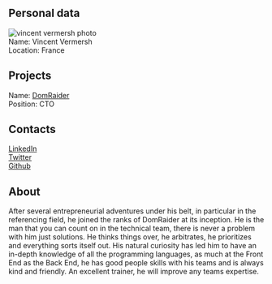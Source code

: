 ## Personal data
![vincent vermersh photo](photo/vincent_vermersh.jpg)   
Name:    Vincent Vermersh  
Location: France  
## Projects 
Name: [DomRaider](../projects/domraider.md)  
Position: CTO     
## Contacts
[LinkedIn](https://www.linkedin.com/in/vincent-vermersch-6b90366/)    
[Twitter](https://twitter.com/vinceveve)  
[Github](https://github.com/Vinceveve)  
## About
After several entrepreneurial adventures under his belt, in particular in the referencing field, he joined the ranks of DomRaider at its inception. He is the man that you can count on in the technical team, there is never a problem with him just solutions. He thinks things over, he arbitrates, he prioritizes and everything sorts itself out. His natural curiosity has led him to have an in-depth knowledge of all the programming languages, as much at the Front End as the Back End, he has good people skills with his teams and is always kind and friendly. An excellent trainer, he will improve any teams expertise.
